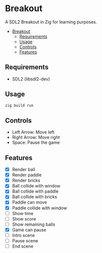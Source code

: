 # Breakout

A SDL2 Breakout in Zig for learning purposes.

- [Breakout](#breakout)
  - [Requirements](#requirements)
  - [Usage](#usage)
  - [Controls](#controls)
  - [Features](#features)


## Requirements

- SDL2 (libsdl2-dev)

## Usage

```bash
zig build run
```

## Controls

- Left Arrow: Move left
- Right Arrow: Move right
- Space: Pause the game

## Features

- [x] Render ball
- [x] Render paddle
- [x] Render bricks
- [x] Ball collide with window
- [x] Ball collide with paddle
- [x] Ball collide with bricks
- [x] Paddle can move
- [x] Paddle collide with window
- [ ] Show time
- [ ] Show score
- [ ] Show remaining balls
- [x] Game can pause
- [ ] Intro scene
- [ ] Pause scene
- [ ] End scene